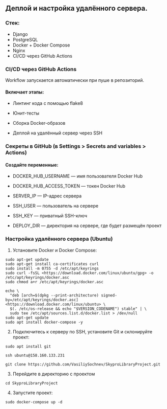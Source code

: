 ## Деплой и настройка удалённого сервера.

### Стек:
- Django
- PostgreSQL
- Docker + Docker Compose
- Nginx
- CI/CD через GitHub Actions

### CI/CD через GitHub Actions
Workflow запускается автоматически при пуше в репозиторий.

#### Включает этапы:

- Линтинг кода с помощью flake8

- Юнит-тесты

- Сборка Docker-образов

- Деплой на удалённый сервер через SSH

###  Секреты в GitHub (в Settings > Secrets and variables > Actions)
#### Создайте переменные:

- DOCKER_HUB_USERNAME — имя пользователя Docker Hub

- DOCKER_HUB_ACCESS_TOKEN — токен Docker Hub

- SERVER_IP — IP-адрес сервера

- SSH_USER — пользователь на сервере

- SSH_KEY — приватный SSH-ключ

- DEPLOY_DIR — директория на сервере, где будет размещён проект

### Настройка удалённого сервера (Ubuntu)
1. Установите Docker и Docker Compose:
```commandline
sudo apt-get update
sudo apt-get install ca-certificates curl
sudo install -m 0755 -d /etc/apt/keyrings
sudo curl -fsSL <https://download.docker.com/linux/ubuntu/gpg> -o /etc/apt/keyrings/docker.asc
sudo chmod a+r /etc/apt/keyrings/docker.asc

echo \
  "deb [arch=$(dpkg --print-architecture) signed-by=/etc/apt/keyrings/docker.asc] <https://download.docker.com/linux/ubuntu> \
  $(. /etc/os-release && echo "$VERSION_CODENAME") stable" | \
  sudo tee /etc/apt/sources.list.d/docker.list > /dev/null
sudo apt-get update
sudo apt install docker-compose -y
```
2. Подключитесь к серверу по SSH, установите Git и склонируйте проект:
```
sudo apt install git
```
```
ssh ubuntu@158.160.133.231
```
```
git clone https://github.com/VasiliySochnev/SkyproLibraryProject.git
```
3. Перейдите в директорию с проектом
```
cd SkyproLibraryProject
```
4. Запустите проект:
```
sudo docker-compose up -d
```